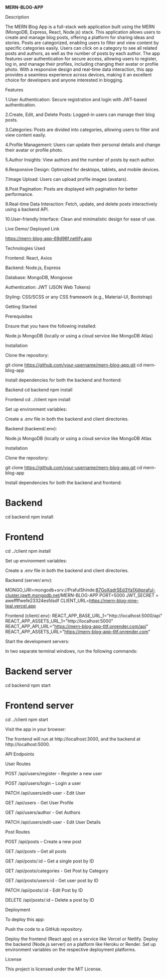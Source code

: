**MERN-BLOG-APP**

Description

The MERN Blog App is a full-stack web application built using the MERN (MongoDB, Express, React, Node.js) stack. This application allows users to create and manage blog posts, offering a platform for sharing ideas and stories. Posts are categorized, enabling users to filter and view content by specific categories easily. Users can click on a category to see all related posts and authors, as well as the number of posts by each author. The app features user authentication for secure access, allowing users to register, log in, and manage their profiles, including changing their avatar or profile photo. With a responsive design and real-time data interaction, this app provides a seamless experience across devices, making it an excellent choice for developers and anyone interested in blogging.


Features

1.User Authentication: Secure registration and login with JWT-based authentication.

2.Create, Edit, and Delete Posts: Logged-in users can manage their blog posts.

3.Categories: Posts are divided into categories, allowing users to filter and view content easily.

4.Profile Management: Users can update their personal details and change their avatar or profile photo.

5.Author Insights: View authors and the number of posts by each author.

6.Responsive Design: Optimized for desktops, tablets, and mobile devices.

7.Image Upload: Users can upload profile images (avatars).

8.Post Pagination: Posts are displayed with pagination for better performance.

9.Real-time Data Interaction: Fetch, update, and delete posts interactively using a backend API.

10.User-friendly Interface: Clean and minimalistic design for ease of use.


Live Demo/ Deployed Link 

https://mern-blog-app-69d96f.netlify.app


Technologies Used

Frontend: React, Axios

Backend: Node.js, Express

Database: MongoDB, Mongoose

Authentication: JWT (JSON Web Tokens)

Styling: CSS/SCSS or any CSS framework (e.g., Material-UI, Bootstrap)


Getting Started

Prerequisites

Ensure that you have the following installed:

Node.js
MongoDB (locally or using a cloud service like MongoDB Atlas)


Installation

Clone the repository:

git clone https://github.com/your-username/mern-blog-app.git
cd mern-blog-app


Install dependencies for both the backend and frontend:

Backend
cd backend
npm install

Frontend
cd ../client
npm install


Set up environment variables:

Create a .env file in both the backend and client directories.

Backend (backend/.env):

Node.js
MongoDB (locally or using a cloud service like MongoDB Atlas

Installation

Clone the repository:

git clone https://github.com/your-username/mern-blog-app.git
cd mern-blog-app

Install dependencies for both the backend and frontend:

# Backend
cd backend
npm install

# Frontend
cd ../client
npm install


Set up environment variables:

Create a .env file in both the backend and client directories.

Backend (server/.env):

MONGO_URI=mongodb+srv://PrafulShinde:87GoXqdrSEd3Ya1X@praful-cluster.jqwtt.mongodb.net/MERN-BLOG-APP
PORT=5000
JWT_SECRET = aweffffwefe23324esfdsdf
CLIENT_URL=https://mern-blog-nine-teal.vercel.app

Frontend (client/.env):
REACT_APP_BASE_URL_1="http://localhost:5000/api"
REACT_APP_ASSETS_URL_1="http://localhost:5000"
REACT_APP_API_URL="https://mern-blog-app-tltf.onrender.com/api"
REACT_APP_ASSETS_URL="https://mern-blog-app-tltf.onrender.com"


Start the development servers:

In two separate terminal windows, run the following commands:

# Backend server
cd backend
npm start

# Frontend server
cd ../client
npm start


Visit the app in your browser:

The frontend will run at http://localhost:3000, and the backend at http://localhost:5000.


API Endpoints

User Routes

POST /api/users/register – Register a new user

POST /api/users/login – Login a user

PATCH /api/users/edit-user - Edit User

GET /api/users - Get User Profile

GET /api/users/author - Get Authors

PATCH /api/users/edit-user - Edit User Details

Post Routes

POST /api/posts – Create a new post

GET /api/posts – Get all posts

GET /api/posts/:id – Get a single post by ID

GET /api/posts/categories - Get Post by Category

GET /api/posts/users:id - Get user post by ID

PATCH /api/posts/:id - Edit Post by ID

DELETE /api/posts/:id – Delete a post by ID


Deployment

To deploy this app:

Push the code to a GitHub repository.

Deploy the frontend (React app) on a service like Vercel or Netlify.
Deploy the backend (Node.js server) on a platform like Heroku or Render.
Set up environment variables on the respective deployment platforms.


License

This project is licensed under the MIT License.
